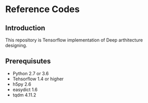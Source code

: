 # Reference Codes
## Introduction
This repository is Tensorflow implementation of Deep arthitecture designing. 

## Prerequisutes
* Python 2.7 or 3.6
* Tehsorflow 1.4 or higher
* h5py 2.6
* easydict 1.6
* tqdm 4.11.2